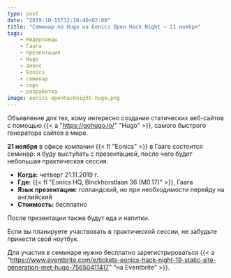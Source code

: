 ```yaml
---
type: post
date: "2019-10-15T12:18:46+02:00"
title: "Семинар по Hugo на Eonics Open Hack Night — 21 ноября"
tags:
    - Нидерланды
    - Гаага
    - презентация
    - Hugo
    - анонс
    - Eonics
    - семинар
    - софт
    - разработка
image: eonics-openhacknight-hugo.png
---
```


Объявление для тех, кому интересно создание статических веб-сайтов с помощью {{< a "https://gohugo.io/" "Hugo" >}}, самого быстрого генератора сайтов в мире.

**21 ноября** в офисе компании {{< fl "Eonics" >}} в Гааге состоится семинар: я буду выступать с презентацией, после чего будет небольшая практическая сессия.

<!--more-->

* **Когда:** четверг 21.11.2019 г.
* **Где:** {{< fl "Eonics HQ, Binckhorstlaan 36 (M0.17)" >}}, Гаага
* **Язык презентации:** голландский, но при необходимости перейду на английский
* **Стоимость:** бесплатно

После презентации также будут еда и напитки.

Если вы планируете участвовать в практической сессии, не забудьте принести свой ноутбук.

Для участия в семинаре нужно бесплатно зарегистрироваться {{< a "https://www.eventbrite.com/e/tickets-eonics-hack-night-19-static-site-generation-met-hugo-75650411417" "на Eventbrite" >}}.